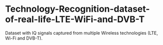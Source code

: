 # Technology-Recognition-dataset-of-real-life-LTE-WiFi-and-DVB-T
Dataset with IQ signals captured from multiple Wireless technologies (LTE, Wi-Fi and DVB-T).

